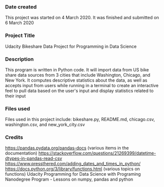 ### Date created
This project was started on 4 March 2020. It was finished and submitted on 6 March 2020  

### Project Title
Udacity Bikeshare Data Project for Programming in Data Science

### Description
This program is written in Python code.  It will import data from US bike share data sources from 3 cities that include Washington, Chicago, and New York.  It computes descriptive statistics about the data, as well as accepts input from users while running in a terminal to create an interactive feel to pull data based on the user's input and display statistics related to their input

### Files used
Files used in this project include: bikeshare.py, README.md, chicago.csv, washington.csv, and new_york_city.csv

### Credits
https://pandas.pydata.org/pandas-docs (various items in the documentation)
https://stackoverflow.com/questions/21269399/datetime-dtypes-in-pandas-read-csv
https://www.pressthered.com/adding_dates_and_times_in_python/
https://docs.python.org/3/library/functions.html (various topics on functions)
Udacity Programming for Data Science with Programing Nanodegree Program - Lessons on numpy, pandas and python


